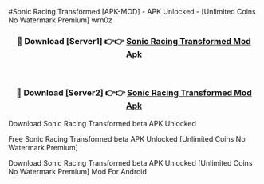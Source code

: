 #Sonic Racing Transformed [APK-MOD] - APK Unlocked - [Unlimited Coins No Watermark Premium] wrn0z



<div align="center">

<h3>🔴 Download [Server1] 👉👉 <a href="https://momento.my/?title=Sonic_Racing_Transformed">Sonic Racing Transformed Mod Apk</a></h3><br>

<h3>🔴 Download [Server2] 👉👉 <a href="https://momento.my/?title=Sonic_Racing_Transformed">Sonic Racing Transformed Mod Apk</a></h3>
</div>



Download Sonic Racing Transformed beta APK Unlocked

Free Sonic Racing Transformed beta APK Unlocked [Unlimited Coins No Watermark Premium]

Download Sonic Racing Transformed beta APK Unlocked [Unlimited Coins No Watermark Premium] Mod For Android
